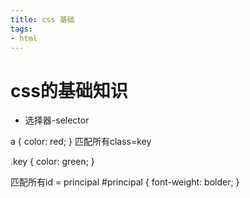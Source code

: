 ```yaml
---
title: css 基础
tags: 
- html
---
```

# css的基础知识

+ 选择器-selector

a {
 color: red;
}
匹配所有class=key

.key {
  color: green;
}

匹配所有id = principal
#principal {
  font-weight: bolder;
}